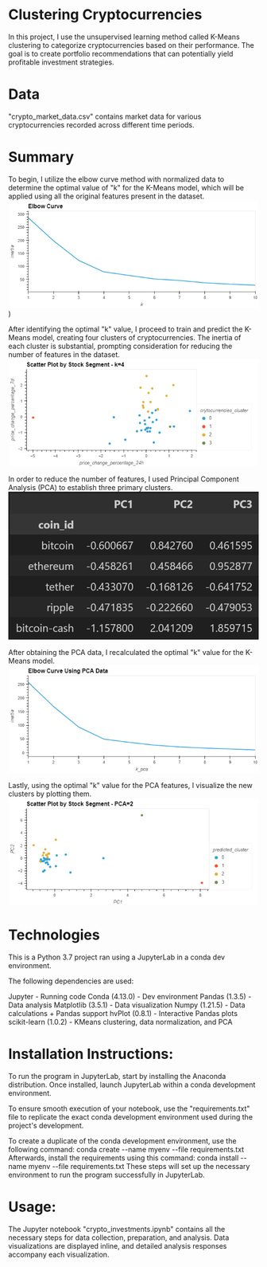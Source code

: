# Clustering Cryptocurrencies
In this project, I use the unsupervised learning method called K-Means clustering to categorize cryptocurrencies based on their performance. The goal is to create portfolio recommendations that can potentially yield profitable investment strategies.

# Data
"crypto_market_data.csv" contains market data for various cryptocurrencies recorded across different time periods.

# Summary
To begin, I utilize the elbow curve method with normalized data to determine the optimal value of "k" for the K-Means model, which will be applied using all the original features present in the dataset.
![Elbow Curve](https://github.com/Kanwalifti/CryptoClustering/blob/main/CryptoClustering/Elbow_Curve.png))

After identifying the optimal "k" value, I proceed to train and predict the K-Means model, creating four clusters of cryptocurrencies. The inertia of each cluster is substantial, prompting consideration for reducing the number of features in the dataset.
![Clusters with Original Features](https://github.com/Kanwalifti/CryptoClustering/blob/main/CryptoClustering/Scatter1.png)

In order to reduce the number of features, I used Principal Component Analysis (PCA) to establish three primary clusters.
![PCA Clusters](https://github.com/Kanwalifti/CryptoClustering/blob/main/CryptoClustering/pca_123.png)

After obtaining the PCA data, I recalculated the optimal "k" value for the K-Means model.
![Optimal K for PCA](https://github.com/Kanwalifti/CryptoClustering/blob/main/CryptoClustering/Elbow_pca.png)

Lastly, using the optimal "k" value for the PCA features, I visualize the new clusters by plotting them.
![New Clusters Visualization](https://github.com/Kanwalifti/CryptoClustering/blob/main/CryptoClustering/PCA_scatter.png)

# Technologies
This is a Python 3.7 project ran using a JupyterLab in a conda dev environment.

The following dependencies are used:

Jupyter - Running code
Conda (4.13.0) - Dev environment
Pandas (1.3.5) - Data analysis
Matplotlib (3.5.1) - Data visualization
Numpy (1.21.5) - Data calculations + Pandas support
hvPlot (0.8.1) - Interactive Pandas plots
scikit-learn (1.0.2) - KMeans clustering, data normalization, and PCA

# Installation Instructions:
To run the program in JupyterLab, start by installing the Anaconda distribution. Once installed, launch JupyterLab within a conda development environment.

To ensure smooth execution of your notebook, use the "requirements.txt" file to replicate the exact conda development environment used during the project's development.

To create a duplicate of the conda development environment, use the following command:
    conda create --name myenv --file requirements.txt
Afterwards, install the requirements using this command:
    conda install --name myenv --file requirements.txt
These steps will set up the necessary environment to run the program successfully in JupyterLab.

# Usage:
The Jupyter notebook "crypto_investments.ipynb" contains all the necessary steps for data collection, preparation, and analysis. Data visualizations are displayed inline, and detailed analysis responses accompany each visualization.
